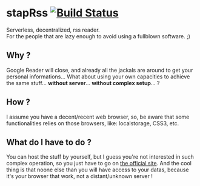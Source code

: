stapRss  [![Build Status](https://travis-ci.org/kane-thornwyrd/stapRss.png?branch=master)](https://travis-ci.org/kane-thornwyrd/stapRss)
=======
Serverless, decentralized, rss reader.  
For the people that are lazy enough to avoid using a fullblown software. ;)

Why ?
-----
Google Reader will close, and already all the jackals are around 
to get your personal informations...
What about using your own capacities to achieve the same stuff...
**without server**... **without complex setup**... ?

How ?
-----
I assume you have a decent/recent web browser, so, be aware that 
some functionalities relies on those browsers, like: localstorage, CSS3, etc.

What do I have to do ?
----------------------
You can host the stuff by yourself, but I guess you're not interested 
in such complex operation, so you just have to go on [the official site](kane-thornwyrd.github.com/stapRss).
And the cool thing is that noone else than you will have access to your
datas, because it's your browser that work, not a distant/unknown server !
